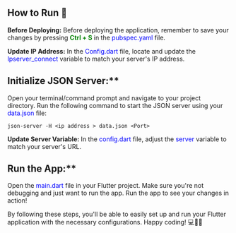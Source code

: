 ## How to Run 🚀

**Before Deploying:**
Before deploying the application, remember to save your changes by pressing <span style="color: green; font-weight: bold;">Ctrl + S</span> in the <span style="color: blue;">pubspec.yaml</span> file.

**Update IP Address:**
In the <span style="color: blue;">Config.dart</span> file, locate and update the <span style="color: blue;">Ipserver_connect</span> variable to match your server's IP address.

## Initialize JSON Server:**
Open your terminal/command prompt and navigate to your project directory. Run the following command to start the JSON server using your <span style="color: blue;">data.json</span> file:
```
json-server -H <ip address > data.json <Port>
```

**Update Server Variable:**
In the <span style="color: blue;">config.dart</span> file, adjust the <span style="color: blue;">server</span> variable to match your server's URL.

## Run the App:**
Open the <span style="color: blue;">main.dart</span> file in your Flutter project. Make sure you're not debugging and just want to run the app. Run the app to see your changes in action!

By following these steps, you'll be able to easily set up and run your Flutter application with the necessary configurations. Happy coding! 💻📱🎉



